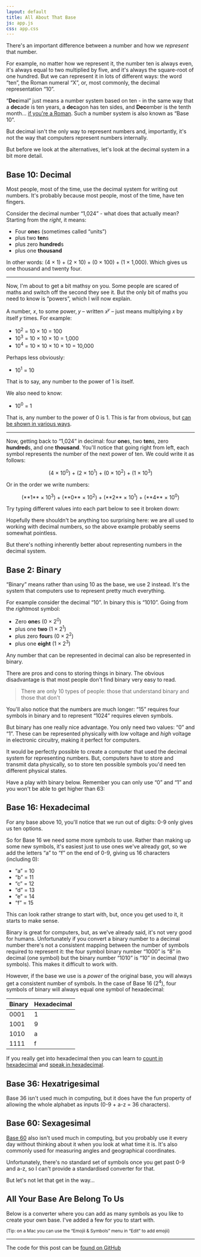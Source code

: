 ```yaml
---
layout: default
title: All About That Base
js: app.js
css: app.css
---
```


There's an important difference between a number and how we *represent* that number.

For example, no matter how we represent it, the number ten is always even, it's always equal to two multiplied by five, and it's always the square-root of one hundred. But we can represent it in lots of different ways: the word “ten”, the Roman numeral “X”, or, most commonly, the decimal representation “10”.

“**Dec**imal” just means a number system based on ten - in the same way that a **dec**ade is ten years, a **dec**agon has ten sides, and **Dec**ember is the tenth month… [if you're a Roman](https://en.wikipedia.org/wiki/Roman_calendar#Republican_calendar). Such a number system is also known as “Base 10”.

But decimal isn't the only way to represent numbers and, importantly, it's not the way that computers represent numbers internally.

But before we look at the alternatives, let's look at the decimal system in a bit more detail.

## Base 10: Decimal

Most people, most of the time, use the decimal system for writing out numbers. It's probably because most people, most of the time, have ten fingers.

Consider the decimal number “1,024” - what does that actually mean? Starting from the *right*, it means:

- Four **one**s (sometimes called “units”)
- plus two **ten**s
- plus zero **hundred**s
- plus one **thousand**

In other words: (4 × 1) + (2 × 10) + (0 × 100) + (1 × 1,000). Which gives us one thousand and twenty four.

---

Now, I'm about to get a bit mathsy on you. Some people are scared of maths and switch off the second they see it. But the only bit of maths you need to know is “powers”, which I will now explain.

A number, 𝑥, to some power, 𝑦 – written 𝑥<sup>𝑦</sup> – just means multiplying 𝑥 by itself 𝑦 times. For example:

- 10<sup>2</sup> = 10 × 10 = 100
- 10<sup>3</sup> = 10 × 10 × 10 = 1,000
- 10<sup>4</sup> = 10 × 10 × 10 × 10 = 10,000

Perhaps less obviously:

- 10<sup>1</sup> = 10

That is to say, any number to the power of 1 is itself.

We also need to know:

- 10<sup>0</sup> = 1

That is, any number to the power of 0 is 1. This is far from obvious, but [can be shown in various ways](https://medium.com/i-math/the-zero-power-rule-explained-449b4bd6934d).

---

Now, getting back to “1,024” in decimal: four **one**s, two **ten**s, zero **hundred**s, and one **thousand**. You'll notice that going right from left, each symbol represents the number of the next power of ten. We could write it as follows:

<div style="text-align:center">
(4 × 10<sup>0</sup>) + (2 × 10<sup>1</sup>) + (0 × 10<sup>2</sup>) + (1 × 10<sup>3</sup>)
</div>

Or in the order we write numbers:

<div style="text-align:center">
(**1** × 10<sup>3</sup>) + (**0** × 10<sup>2</sup>) + (**2** × 10<sup>1</sup>) + (**4** × 10<sup>0</sup>)
</div>

Try typing different values into each part below to see it broken down:

<div class="js__base" data-base="10" data-default="1024"></div>

Hopefully there shouldn't be anything too surprising here: we are all used to working with decimal numbers, so the above example probably seems somewhat pointless.

But there's nothing inherently better about representing numbers in the decimal system.

## Base 2: Binary

“Binary” means rather than using 10 as the base, we use 2 instead. It's the system that computers use to represent pretty much everything.

For example consider the decimal “10”. In binary this is “1010”. Going from the *right*most symbol:

- Zero **one**s (0 × 2<sup>0</sup>)
- plus one **two** (1 × 2<sup>1</sup>)
- plus zero **four**s (0 × 2<sup>2</sup>)
- plus one **eight** (1 × 2<sup>3</sup>)

<div class="js__base" data-base="2" data-default="1010"></div>

Any number that can be represented in decimal can also be represented in binary.

There are pros and cons to storing things in binary. The obvious disadvantage is that most people don't find binary very easy to read.

> There are only 10 types of people: those that understand binary and those that don't

You'll also notice that the numbers are much longer: “15” requires four symbols in binary and to represent “1024” requires eleven symbols.

But binary has one really nice advantage. You only need two values: “0” and “1”. These can be represented physically with *low* voltage and *high* voltage in electronic circuitry, making it perfect for computers.

It would be perfectly possible to create a computer that used the decimal system for representing numbers. But, computers have to store and transmit data physically, so to store ten possible symbols you'd need ten different physical states.

Have a play with binary below. Remember you can only use “0” and “1” and you won't be able to get higher than 63:

<div class="js__base" data-base="2" data-default="101010"></div>


## Base 16: Hexadecimal

For any base above 10, you'll notice that we run out of digits: 0-9 only gives us ten options.

So for Base 16 we need some more symbols to use. Rather than making up some new symbols, it's easiest just to use ones we've already got, so we add the letters “a” to “f” on the end of 0-9, giving us 16 characters (including 0):

- “a” = 10
- “b” = 11
- “c” = 12
- “d” = 13
- “e” = 14
- “f” = 15

This can look rather strange to start with, but, once you get used to it, it starts to make sense.

<div class="js__base" data-base="16" data-default="beef42"></div>

Binary is great for computers, but, as we've already said, it's not very good for humans. Unfortunately if you convert a binary number to a decimal number there's not a consistent mapping between the number of symbols required to represent it: the four symbol binary number “1000” is “8” in decimal (one symbol) but the binary number “1010” is “10” in decimal (two symbols). This makes it difficult to work with.

However, if the base we use is a *power* of the original base, you will always get a consistent number of symbols. In the case of Base 16 (2<sup>4</sup>), four symbols of binary will always equal one symbol of hexadecimal:

<table class="table">
    <thead>
        <tr>
            <th>Binary</th>
            <th>Hexadecimal</th>
        </tr>
    </thead>
    <tbody>
        <tr>
            <td>0001</td>
            <td>1</td>
        </tr>
        <tr>
            <td>1001</td>
            <td>9</td>
        </tr>
        <tr>
            <td>1010</td>
            <td>a</td>
        </tr>
        <tr>
            <td>1111</td>
            <td>f</td>
        </tr>
    </tbody>
</table>


If you really get into hexadecimal then you can learn to [count in hexadecimal](https://en.wikipedia.org/wiki/Hexadecimal#Verbal_and_digital_representations) and [speak in hexadecimal](https://en.wikipedia.org/wiki/Hexspeak).


## Base 36: Hexatrigesimal

Base 36 isn't used much in computing, but it does have the fun property of allowing the whole alphabet as inputs (0-9 + a-z = 36 characters).

<div class="js__base" data-base="36" data-default="hello"></div>

## Base 60: Sexagesimal

[Base 60](https://en.wikipedia.org/wiki/Sexagesimal) also isn't used much in computing, but you probably use it every day without thinking about it when you look at what time it is. It's also commonly used for measuring angles and geographical coordinates.

Unfortunately, there's no standard set of symbols once you get past 0-9 and a-z, so I can't provide a standardised converter for that.

But let's not let that get in the way...

## All Your Base Are Belong To Us

Below is a converter where you can add as many symbols as you like to create your own base. I've added a few for you to start with.

<small>(Tip: on a Mac you can use the “Emojii & Symbols” menu in “Edit” to add emojii)</small>

<div class="js__base" data-default="🐶🦡🗿💩🐶" data-characters="🐶🦡🗿💩"></div>

---

The code for this post can be [found on GitHub](https://github.com/develop-me/blog-resources/tree/master/base)
